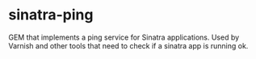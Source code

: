 sinatra-ping
============

GEM that implements a ping service for Sinatra applications. Used by Varnish and other tools that need to check if a sinatra app is running ok.

